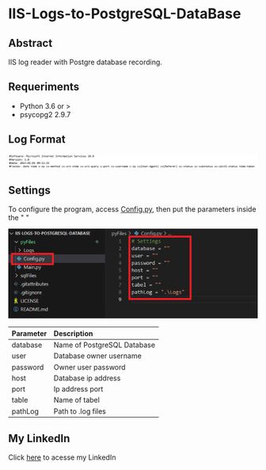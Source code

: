 # IIS-Logs-to-PostgreSQL-DataBase

## Abstract
 IIS log reader with Postgre database recording.

 ## Requeriments
 - Python 3.6 or >
 - psycopg2 2.9.7

## Log Format

![Log_format.png](https://github.com/AlbertoBruno1265/IIS-Logs-to-PostgreSQL-DataBase/blob/main/imgs/Log_format.png)
 
## Settings
To configure the program, access [Config.py](https://github.com/AlbertoBruno1265/IIS-Logs-to-PostgreSQL-DataBase/blob/main/pyFiles/Config.py), then put the parameters inside the " "

![Settings](https://github.com/AlbertoBruno1265/IIS-Logs-to-PostgreSQL-DataBase/blob/main/imgs/Settings.png)

| **Parameter** | **Description**
| :--------------- | :-----------------
| database | Name of PostgreSQL Database
| user     | Database owner username
| password | Owner user password
| host     | Database ip address
| port     | Ip address port
| table    | Name of tabel
| pathLog  | Path to .log files

## My LinkedIn
Click [here](https://www.linkedin.com/in/alberto-bruno-silvestre-de-oliveira-b7a010259/) to acesse my LinkedIn
